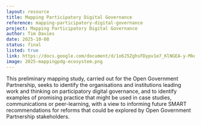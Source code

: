 ```yaml
---
layout: resource
title: Mapping Participatory Digital Governance
reference: mapping-participatory-digital-governance
project: Mapping Participatory Digital Governance
author: Tim Davies
date: 2025-10-08
status: final
listed: true
link: https://docs.google.com/document/d/1o6J5ZghsFDypv1e7_KlNGEA-y-MkoB-MkSKrp9imI50/edit?tab=t.0
image: 2025-mappingpdg-ecosystem.png
---
```


This preliminary mapping study, carried out for the Open Government Partnership, seeks to identify the organisations and institutions leading work and thinking on participatory digital governance, and to identify examples of promising practice that might be used in case studies, communications or peer-learning, with a view to informing future SMART recommendations for reforms that could be explored by Open Government Partnership stakeholders.
